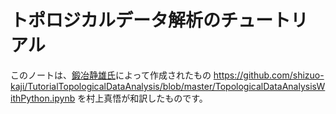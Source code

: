 # トポロジカルデータ解析のチュートリアル
このノートは、[鍛冶静雄氏](https://www.skaji.org/)によって作成されたもの
https://github.com/shizuo-kaji/TutorialTopologicalDataAnalysis/blob/master/TopologicalDataAnalysisWithPython.ipynb
を村上真悟が和訳したものです。
